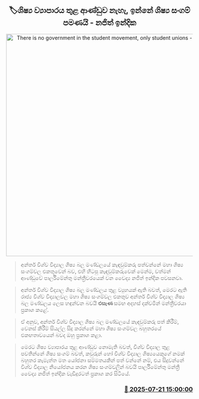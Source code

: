 <p align='center'><b><h2 align='center' title='There is no government in the student movement, only student unions - Najith Indika'>🏷ශිෂ්‍ය ව්‍යාපාරය තුළ ආණ්ඩුව නැහැ, ඉන්නේ ශිෂ්‍ය සංගම් පමණයි - නජිත් ඉන්දික</h2></b></p>
<p align='center'><img src='https://helakuru.sgp1.cdn.digitaloceanspaces.com/esana/images/lib/najith-indika-jko.jpg' width='600' alt='There is no government in the student movement, only student unions - Najith Indika'></p>

> අන්තර් විශ්ව විද්‍යාල ශිෂ්‍ය බල මණ්ඩලයේ කැඳවුම්කරු පත්වන්නේ මහා ශිෂ්‍ය සංගම්වල එකතුවෙන් බව, එහි හිටපු කැඳවුම්කරුවෙක් මෙන්ම, වත්මන් ආණ්ඩුවේ පාර්ලිමේන්තු මන්ත්‍රීවරයෙක් වන වෛද්‍ය නජිත් ඉන්දික පවසනවා.

> අන්තර් විශ්ව විද්‍යාල ශිෂ්‍ය බල මණ්ඩලය තුළ ව්‍යුහයක් ඇති බවත්, මෙරට ඇති රාජ්‍ය විශ්ව විද්‍යාලවල මහා ශිෂ්‍ය සංගම්වල එකතුව අන්තර් විශ්ව විද්‍යාල ශිෂ්‍ය බල මණ්ඩලය ලෙස හඳුන්වන බවයි <strong>එසැණ </strong>සමඟ අදහස් දක්වමින් මන්ත්‍රීවරයා ප්‍රකාශ කළේ.

> ඒ අනුව, අන්තර් විශ්ව විද්‍යාල ශිෂ්‍ය බල මණ්ඩලයේ කැඳවුම්කරු පත් කිරීම්, වෙනස් කිරීම් සියල්ල සිදු කරන්නේ මහා ශිෂ්‍ය සංගම්වල බහුතරයේ එකඟතාවයෙන් බවද ඔහු ප්‍රකාශ කළා.

> මෙරට ශිෂ්‍ය ව්‍යාපාරය තුළ ආණ්ඩුව නොමැති බවත්, විශ්ව විද්‍යාල තුළ පවතින්නේ ශිෂ්‍ය සංගම් බවත්, කවුරුන් හෝ විශ්ව විද්‍යාල ශිෂ්‍යයෙකුගේ නමක් බහුතර කැමැත්ත මත යෝජනා සම්මතයකින් පත් වන්නේ නම්, එය සිදුවන්නේ විශ්ව විද්‍යාල නියෝජනය කරන ශිෂ්‍ය සංගම්වලින් බවයි පාර්ලිමේන්තු මන්ත්‍රී වෛද්‍ය නජිත් ඉන්දික වැඩිදුරටත් ප්‍රකාශ කර සිටියේ.



<h3 align='right'><a href='https://www.helakuru.lk/esana/p/112027/'>📅 2025-07-21 15:00:00</a></h3>
